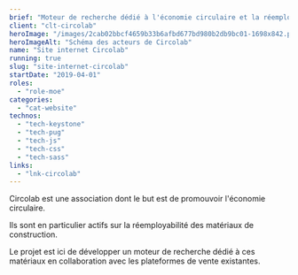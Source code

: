 ```yaml
---
brief: "Moteur de recherche dédié à l'économie circulaire et la réemployabilité des matériaux de construction"
client: "clt-circolab"
heroImage: "/images/2cab02bbcf4659b33b6afbd677bd980b2db9bc01-1698x842.png"
heroImageAlt: "Schéma des acteurs de Circolab"
name: "Site internet Circolab"
running: true
slug: "site-internet-circolab"
startDate: "2019-04-01"
roles:
  - "role-moe"
categories:
  - "cat-website"
technos:
  - "tech-keystone"
  - "tech-pug"
  - "tech-js"
  - "tech-css"
  - "tech-sass"
links:
  - "lnk-circolab"
---
```


Circolab est une association dont le but est de promouvoir l'économie circulaire.

Ils sont en particulier actifs sur la réemployabilité des matériaux de construction.

Le projet est ici de développer un moteur de recherche dédié à ces matériaux en collaboration avec les plateformes de vente existantes.
